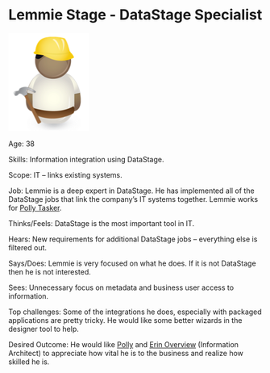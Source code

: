 <!-- SPDX-License-Identifier: CC-BY-4.0 -->
<!-- Copyright Contributors to the ODPi Data Governance project. -->

# Lemmie Stage - DataStage Specialist

![Icon](lemmie-stage.png)

Age: 38

Skills: Information integration using DataStage.

Scope: IT – links existing systems.

Job:
Lemmie is a deep expert in DataStage.
He has implemented all of the DataStage jobs that link the
company’s IT systems together.
Lemmie works for [Polly Tasker](polly-tasker.md).

Thinks/Feels:
DataStage is the most important tool in IT.

Hears:
New requirements for additional DataStage jobs – everything else is filtered out.

Says/Does:
Lemmie is very focused on what he does.
If it is not DataStage then he is not interested.

Sees:
Unnecessary focus on metadata and business user access to information.

Top challenges:
Some of the integrations he does, especially with packaged
applications are pretty tricky.
He would like some better wizards in the designer tool to help.

Desired Outcome:
He would like [Polly](polly-tasker.md) and
[Erin Overview](erin-overview.md) (Information Architect) to
appreciate how vital he is to the business and realize how skilled he is. 
